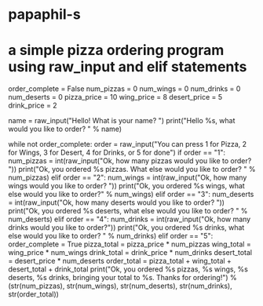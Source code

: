 # papaphil-s
# a simple pizza ordering program using raw_input and elif statements
order_complete = False
num_pizzas = 0
num_wings = 0
num_drinks = 0
num_deserts = 0
pizza_price = 10
wing_price = 8
desert_price = 5
drink_price = 2

 
name = raw_input("Hello! What is your name? ")
print("Hello %s, what would you like to order? " % name)
 
while not order_complete:
    order = raw_input("You can press 1 for Pizza, 2 for Wings, 3 for Desert, 4 for Drinks, or 5 for done")
    if order == "1":
        num_pizzas = int(raw_input("Ok, how many pizzas would you like to order? "))
        print("Ok, you ordered %s pizzas. What else would you like to order? " % num_pizzas)
    elif order == "2":
        num_wings = int(raw_input("Ok, how many wings would you like to order? "))
        print("Ok, you ordered %s wings, what else would you like to order?" % num_wings)
    elif order == "3":
        num_deserts = int(raw_input("Ok, how many deserts would you like to order? "))
        print("Ok, you ordered %s deserts, what else would you like to order? " % num_deserts)
    elif order == "4":
        num_drinks = int(raw_input("Ok, how many drinks would you like to order?"))
        print("Ok, you ordered %s drinks, what else would you like to order? " % num_drinks)
    elif order == "5":
        order_complete = True
        pizza_total = pizza_price * num_pizzas
wing_total = wing_price * num_wings
drink_total = drink_price * num_drinks
desert_total = desert_price * num_deserts
order_total = pizza_total + wing_total + desert_total + drink_total
print("Ok, you ordered %s pizzas, %s wings, %s deserts, %s drinks, bringing your total to %s. Thanks for ordering!") % (str(num_pizzas), str(num_wings), str(num_deserts), str(num_drinks), str(order_total))
